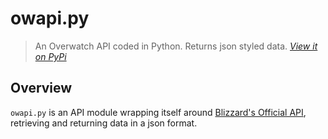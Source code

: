 # owapi.py
> An Overwatch API coded in Python. Returns json styled data. *[View it on PyPi](https://pypi.org/project/owapi/)*

## Overview
`owapi.py` is an API module wrapping itself around [Blizzard's Official API](https://develop.battle.net/), retrieving and returning data in a json format.